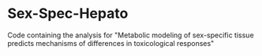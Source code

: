 # Sex-Spec-Hepato
Code containing the analysis for "Metabolic modeling of sex-specific tissue predicts mechanisms of differences in toxicological responses"
